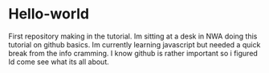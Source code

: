 # Hello-world
First repository making in  the tutorial.
Im sitting at a desk in NWA doing this tutorial on github basics. Im currently learning javascript but needed a quick break from the info cramming. I know github is rather important so i figured Id come see what its all about. 
